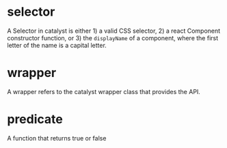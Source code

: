 # selector

A Selector in catalyst is either 1) a valid CSS selector, 2) a react Component constructor function,
or 3) the `displayName` of a component, where the first letter of the name is a capital letter.

# wrapper

A wrapper refers to the catalyst wrapper class that provides the API.


# predicate

A function that returns true or false

